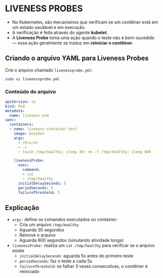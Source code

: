 # LIVENESS PROBES

- No Kubernetes, são mecanismos que verificam se um contêiner está em um estado saudável e em execução.
- A verificação é feita através do agente **kubelet**.
- A **Liveness Probe** toma uma ação quando o teste não é bem-sucedido — essa ação geralmente se traduz em **reiniciar o contêiner**.

## Criando o arquivo YAML para Liveness Probes

Crie o arquivo chamado `livenessprobe.yml`:

```bash
sudo vi livenessprobe.yml
```

### Conteúdo do arquivo

```yaml
apiVersion: v1
kind: Pod
metadata:
  name: liveness-pod
spec:
  containers:
  - name: liveness-container-test
    image: busybox
    args:
      - /bin/sh
      - -c
      - touch /tmp/healthy; sleep 30; rm -f /tmp/healthy; sleep 600

    livenessProbe:
      exec:
        command:
        - cat
        - /tmp/healthy
      initialDelaySeconds: 5
      periodSeconds: 5
      failureThreshold: 3
```

## Explicação

- `args:` define os comandos executados no container:
  - Cria um arquivo `/tmp/healthy`
  - Aguarda 30 segundos
  - Remove o arquivo
  - Aguarda 600 segundos (simulando atividade longa)
- `livenessProbe:` realiza um `cat /tmp/healthy` para verificar se o arquivo existe
  - `initialDelaySeconds`: aguarda 5s antes do primeiro teste
  - `periodSeconds`: faz o teste a cada 5s
  - `failureThreshold`: se falhar 3 vezes consecutivas, o contêiner é reiniciado
